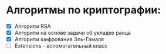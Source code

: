 # Алгоритмы по криптографии:

- [x] Алгоритм RSA
- [x] Алгоритм на основе задачи об укладке ранца
- [x] Алгоритм шифрования Эль-Гамаля
- [ ] Extensions - вспомогательный класс 
